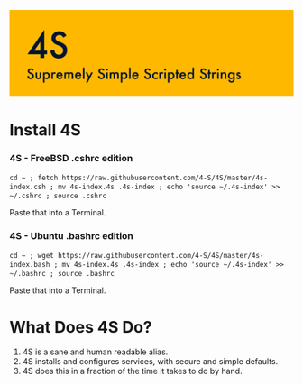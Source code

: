 ![](https://raw.githubusercontent.com/4-S/4S/master/_img/4s-wide.png)
# Install 4S

### 4S - FreeBSD .cshrc edition

```
cd ~ ; fetch https://raw.githubusercontent.com/4-S/4S/master/4s-index.csh ; mv 4s-index.4s .4s-index ; echo 'source ~/.4s-index' >> ~/.cshrc ; source .cshrc
```
Paste that into a Terminal.

### 4S - Ubuntu .bashrc edition
```
cd ~ ; wget https://raw.githubusercontent.com/4-S/4S/master/4s-index.bash ; mv 4s-index.4s .4s-index ; echo 'source ~/.4s-index' >> ~/.bashrc ; source .bashrc
```
Paste that into a Terminal.


# What Does 4S Do?

1. 4S is a sane and human readable alias.
1. 4S installs and configures services, with secure and simple defaults.
1. 4S does this in a fraction of the time it takes to do by hand.
